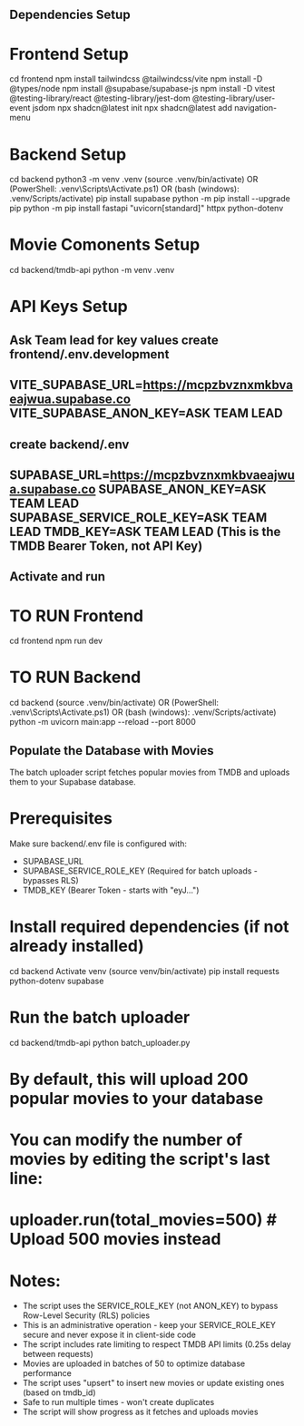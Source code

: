 ## Dependencies Setup
# Frontend Setup

cd frontend
npm install tailwindcss @tailwindcss/vite
npm install -D @types/node
npm install @supabase/supabase-js
npm install -D vitest @testing-library/react @testing-library/jest-dom @testing-library/user-event jsdom
npx shadcn@latest init
npx shadcn@latest add navigation-menu

# Backend Setup

cd backend
python3 -m venv .venv
(source .venv/bin/activate) OR (PowerShell: .venv\Scripts\Activate.ps1) OR (bash (windows): .venv/Scripts/activate)
pip install supabase
python -m pip install --upgrade pip
python -m pip install fastapi "uvicorn[standard]" httpx python-dotenv

# Movie Comonents Setup

cd backend/tmdb-api
python -m venv .venv

# API Keys Setup
Ask Team lead for key values
create frontend/.env.development
---
VITE_SUPABASE_URL=https://mcpzbvznxmkbvaeajwua.supabase.co
VITE_SUPABASE_ANON_KEY=ASK TEAM LEAD
---
create backend/.env
---
SUPABASE_URL=https://mcpzbvznxmkbvaeajwua.supabase.co
SUPABASE_ANON_KEY=ASK TEAM LEAD
SUPABASE_SERVICE_ROLE_KEY=ASK TEAM LEAD
TMDB_KEY=ASK TEAM LEAD (This is the TMDB Bearer Token, not API Key)
---

## Activate and run
# TO RUN Frontend

cd frontend
npm run dev

# TO RUN Backend

cd backend
(source .venv/bin/activate) OR (PowerShell: .venv\Scripts\Activate.ps1) OR (bash (windows): .venv/Scripts/activate)
python -m uvicorn main:app --reload --port 8000

## Populate the Database with Movies

The batch uploader script fetches popular movies from TMDB and uploads them to your Supabase database.

# Prerequisites
Make sure backend/.env file is configured with:
- SUPABASE_URL
- SUPABASE_SERVICE_ROLE_KEY (Required for batch uploads - bypasses RLS)
- TMDB_KEY (Bearer Token - starts with "eyJ...")

# Install required dependencies (if not already installed)
cd backend
Activate venv (source venv/bin/activate)
pip install requests python-dotenv supabase

# Run the batch uploader
cd backend/tmdb-api
python batch_uploader.py

# By default, this will upload 200 popular movies to your database
# You can modify the number of movies by editing the script's last line:
# uploader.run(total_movies=500)  # Upload 500 movies instead

# Notes:
- The script uses the SERVICE_ROLE_KEY (not ANON_KEY) to bypass Row-Level Security (RLS) policies
- This is an administrative operation - keep your SERVICE_ROLE_KEY secure and never expose it in client-side code
- The script includes rate limiting to respect TMDB API limits (0.25s delay between requests)
- Movies are uploaded in batches of 50 to optimize database performance
- The script uses "upsert" to insert new movies or update existing ones (based on tmdb_id)
- Safe to run multiple times - won't create duplicates
- The script will show progress as it fetches and uploads movies
